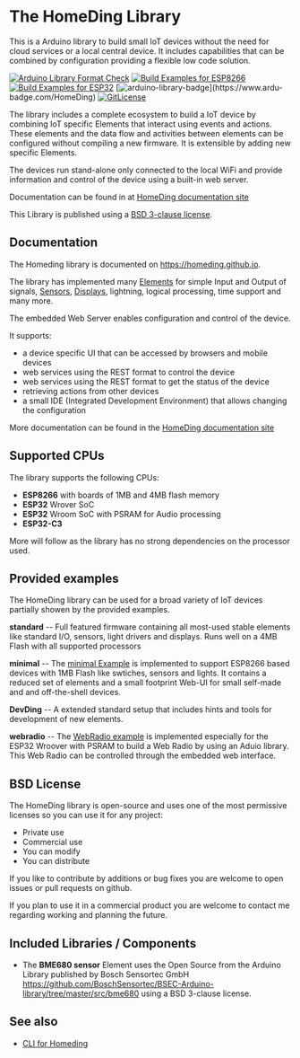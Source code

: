 # The HomeDing Library

This is a Arduino library to build small IoT devices without the need for cloud services or a local central device.
It includes capabilities that can be combined by configuration providing a flexible low code solution.

[![Arduino Library Format Check](https://github.com/HomeDing/HomeDing/actions/workflows/checkLibraryFormat.yml/badge.svg)](https://github.com/HomeDing/HomeDing/actions/workflows/checkLibraryFormat.yml)
[![Build Examples for ESP8266](https://github.com/HomeDing/HomeDing/actions/workflows/checks.yml/badge.svg)](https://github.com/HomeDing/HomeDing/actions/workflows/checks.yml)
[![Build Examples for ESP32](https://github.com/HomeDing/HomeDing/actions/workflows/buildESP32.yml/badge.svg)](https://github.com/HomeDing/HomeDing/actions/workflows/buildESP32.yml)
[![arduino-library-badge](https://www.ardu-badge.com/badge/HomeDing.svg?)](https://www.ardu-badge.com/HomeDing)
[![GitLicense](https://gitlicense.com/badge/HomeDing/HomeDing)](https://gitlicense.com/license/HomeDing/HomeDing)

The library includes a complete ecosystem to build a IoT device by combining IoT specific Elements that interact using events and actions.
These elements and the data flow and activities between elements can be configured without compiling a new firmware.
It is extensible by adding new specific Elements.

The devices run stand-alone only connected to the local WiFi and provide
information and control of the device using a built-in web server.

Documentation can be found in at [HomeDing documentation site](https://homeding.github.io)

This Library is published using a [BSD 3-clause license](./LICENSE).


## Documentation

The Homeding library is documented on <https://homeding.github.io>.

The library has implemented many
[Elements](https://homeding.github.io/elements/index.htm) for simple Input and Output of signals,
[Sensors](https://homeding.github.io/sensors/sensors.htm),
[Displays](https://homeding.github.io/displays/index.htm), lightning, logical processing, time support and many more.

The embedded Web Server enables configuration and control of the device.

It supports:

* a device specific UI that can be accessed by browsers and mobile devices
* web services using the REST format to control the device
* web services using the REST format to get the status of the device
* retrieving actions from other devices
* a small IDE (Integrated Development Environment) that allows changing the configuration

More documentation can be found in the  [HomeDing documentation site](https://homeding.github.io)

## Supported CPUs

The library supports the following CPUs:

* **ESP8266** with boards of 1MB and 4MB flash memory
* **ESP32** Wrover SoC
* **ESP32** Wroom SoC with PSRAM for Audio processing
* **ESP32-C3**

More will follow as the library has no strong dependencies on the processor used.


## Provided examples

The HomeDing library can be used for a broad variety of IoT devices partially showen by the provided examples.

**standard** -- Full featured firmware containing all most-used stable elements like standard I/O, sensors,
light drivers and displays. Runs well on a 4MB Flash with all supported processors

**minimal** -- 
The [minimal Example](https://github.com/HomeDing/HomeDing/tree/develop/examples/minimal)
is implemented to support ESP8266 based devices with 1MB Flash
like swtiches, sensors and lights.
It contains a reduced set of elements and a small footprint Web-UI for small self-made and and off-the-shell devices.

**DevDing** -- A extended standard setup that includes hints and tools for development of new elements.

**webradio** --
The [WebRadio example](https://github.com/HomeDing/HomeDing/tree/develop/examples/webradio)
is implemented especially for the ESP32 Wroover with PSRAM to build a Web Radio
by using an Aduio library. This Web Radio can be controlled through the embedded web interface.

<!--
DashButton
micro
Probe
radio
RFBridge
WordClock
-->

## BSD License

The HomeDing library is open-source and uses one of the most permissive licenses so you can use it for any project:

* Private use
* Commercial use
* You can modify
* You can distribute

If you like to contribute by additions or bug fixes you are welcome to open issues or pull requests on github.

If you plan to use it in a commercial product you are welcome to contact me regarding working and planning the future.


## Included Libraries / Components

* The **BME680 sensor** Element uses the Open Source from the Arduino Library published by Bosch Sensortec GmbH <https://github.com/BoschSensortec/BSEC-Arduino-library/tree/master/src/bme680> using a BSD 3-clause license.

## See also

* [CLI for Homeding](https://homeding.github.io)